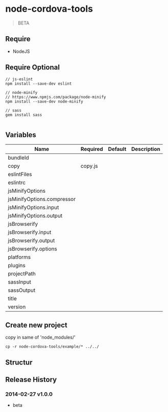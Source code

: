 # node-cordova-tools
> BETA


## Require
* NodeJS

## Require Optional
````shell
// js-eslint
npm install --save-dev eslint
 
// node-minify
// https://www.npmjs.com/package/node-minify
npm install --save-dev node-minify

// sass
gem install sass
 
````
## Variables

| Name | Required | Default | Description |
|---|----|----|----|
| bundleId | | | |
| copy | copy.js | | |
| eslintFiles | | | |
| eslintrc | | | |
| jsMinifyOptions | | | |
| jsMinifyOptions.compressor | | | |
| jsMinifyOptions.input | | | |
| jsMinifyOptions.output | | | |
| jsBrowserify | | | |
| jsBrowserify.input | | | |
| jsBrowserify.output | | | |
| jsBrowserify.options | | | |
| platforms | | | |
| plugins | | | |
| projectPath | | | |
| sassInput | | | |
| sassOutput | | | |
| title | | | |
| version | | | |


## Create new project
copy in same of 'node_modules/'
```shell
cp -r node-cordova-tools/example/* ../../
```

## Structur

## Release History

### 2014-02-27 v1.0.0
* beta

